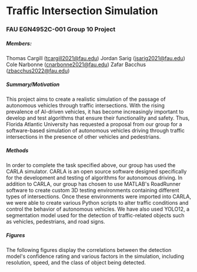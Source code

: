 # Traffic Intersection Simulation
### FAU EGN4952C-001 Group 10 Project
##### Members: 
Thomas Cargill (tcargill2021@fau.edu)
Jordan Sarig (jsarig2021@fau.edu)
Cole Narbonne (cnarbonne2021@fau.edu)
Zafar Bacchus (zbacchus2022@fau.edu)

##### Summary/Motivation
This project aims to create a realistic simulation of the passage of autonomous vehicles through traffic intersections. With the rising prevalence of AI-driven vehicles, it has become increasingly important to develop and test algorithms that ensure their functionality and safety. Thus, Florida Atlantic University has requested a proposal from our group for a software-based simulation of autonomous vehicles driving through traffic intersections in the presence of other vehicles and pedestrians.

##### Methods
In order to complete the task specified above, our group has used the CARLA simulator. CARLA is an open source software designed specifically for the development and testing of algorithms for autonomous driving. In addition to CARLA, our group has chosen to use MATLAB's RoadRunner software to create custom 3D testing environments containing different types of intersections. Once these environments were imported into CARLA, we were able to create various Python scripts to alter traffic conditions and control the behavior of autonomous vehicles. We have also used YOLO12, a segmentation model used for the detection of traffic-related objects such as vehicles, pedestrians, and road signs.

##### Figures
The following figures display the correlations between the detection model's confidence rating and various factors in the simulation, including resolution, speed, and the class of object being detected.
